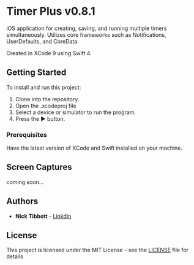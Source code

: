 # Timer Plus v0.8.1

iOS application for creating, saving, and running multiple timers simultaneously. Utilizes core frameworks such as Notifications, UserDefaults, and CoreData. 

Created in XCode 9 using Swift 4.

## Getting Started

To install and run this project:
1. Clone into the repository.
2. Open the .xcodeproj file
3. Select a device or simulator to run the program.
4. Press the ▶ button.

### Prerequisites

Have the latest version of XCode and Swift installed on your machine.

## Screen Captures

coming soon...

## Authors

* **Nick Tibbott** - [LinkdIn](https://www.linkedin.com/in/nicktibbott/)

## License

This project is licensed under the MIT License - see the [LICENSE](LICENSE.md) file for details
